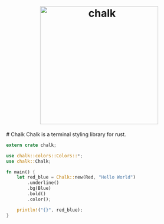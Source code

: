 <h1 align="center">
	<img height="320" src="https://raw.github.com/michaeldoaty/chalk/master/chalk.jpg" alt="chalk">
</h1>
# Chalk
Chalk is a terminal styling library for rust.

```rust
extern crate chalk;

use chalk::colors::Colors::*;
use chalk::Chalk;

fn main() {
    let red_blue = Chalk::new(Red, "Hello World")
        .underline()
        .bg(Blue)
        .bold()
        .color();

    println!("{}", red_blue);
}
```
